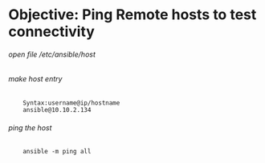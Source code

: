 # Objective: Ping Remote hosts to test connectivity

###### open file /etc/ansible/host
###### make host entry
        Syntax:username@ip/hostname
        ansible@10.10.2.134
###### ping the host
        ansible -m ping all
